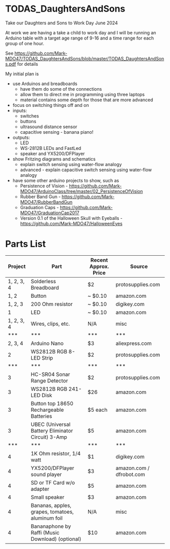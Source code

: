 # TODAS_DaughtersAndSons
Take our Daughters and Sons to Work Day June 2024

At work we are having a take a child to work day and I will be running an Arduino table with a target age range of 9-16 and a time range for each group of one hour.

See https://github.com/Mark-MDO47/TODAS_DaughtersAndSons/blob/master/TODAS_DaughtersAndSons.pdf for details

My initial plan is
- use Arduinos and breadboards
  - have them do some of the connections
  - allow them to direct me in programming using three laptops
  - material contains some depth for those that are more advanced
- focus on switching things off and on
- inputs:
  - switches
  - buttons
  - ultrasound distance sensor
  - capacitive sensing - banana piano!
- outputs:
  - LED
  - WS-2812B LEDs and FastLed
  - speaker and YX5200/DFPlayer
- show Fritzing diagrams and schematics
  - explain switch sensing using water-flow analogy
  - advanced - explain capacitive switch sensing using water-flow analogy
- have some other arduino projects to show, such as
  - Persistence of Vision - https://github.com/Mark-MDO47/ArduinoClass/tree/master/02_PersistenceOfVision
  - Rubber Band Gun - https://github.com/Mark-MDO47/RubberBandGun
  - Graduation Caps - https://github.com/Mark-MDO47/GraduationCap2017
  - Version 0.1 of the Halloween Skull with Eyeballs - https://github.com/Mark-MDO47/HalloweenEyes

# Parts List
| Project | Part | Recent Approx. Price | Source |
| --- | --- | --- | --- |
| 1, 2, 3, 4 | Solderless Breadboard | $2 | protosupplies.com |
| 1, 2 | Button | ~ $0.10 | amazon.com |
| 1, 2, 3 | 200 Ohm resistor | ~ $0.10 | digikey.com |
| 1 | LED | ~ $0.10 | amazon.com |
| 1, 2, 3, 4 | Wires, clips, etc. | N/A | misc |
| *** | *** | *** | *** |
| 2, 3, 4 | Arduino Nano | $3 | aliexpress.com |
| 2 | WS2812B RGB 8-LED Strip | $2 | protosupplies.com |
| *** | *** | *** | *** |
| 3 | HC-SR04 Sonar Range Detector | $2 | protosupplies.com |
| 3 | WS2812B RGB 241-LED Disk  | $26 | amazon.com |
| 3 | Button top 18650 Rechargeable Batteries | $5 each | amazon.com |
| 3 | UBEC (Universal Battery Eliminator Circuit) 3-Amp | $5 | amazon.com |
| *** | *** | *** | *** |
| 4 | 1K Ohm resistor, 1/4 watt | $1 | digikey.com |
| 4 | YX5200/DFPlayer sound player | $3 | amazon.com / dfrobot.com |
| 4 | SD or TF Card w/o adapter | $5 | amazon.com |
| 4 | Small speaker| $3 | amazon.com |
| 4 | Bananas, apples, grapes, tomatoes, aluminum foil | N/A | misc |
| 4 | Bananaphone by Raffi (Music Download) (optional) | $10 | amazon.com |

